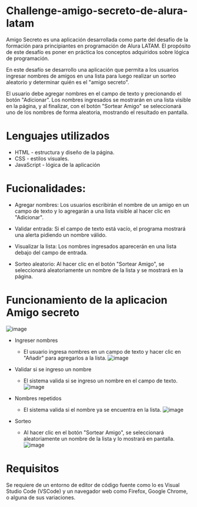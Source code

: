 # Challenge-amigo-secreto-de-alura-latam

Amigo Secreto es una aplicación desarrollada como parte del desafío de la formación para principiantes en programación de Alura LATAM. El propósito de este desafío es poner en práctica los conceptos adquiridos sobre lógica de programación.

En este desafío se desarrollo una aplicación que permita a los usuarios ingresar nombres de amigos en una lista para luego realizar un sorteo aleatorio y determinar quién es el "amigo secreto".

El usuario debe agregar nombres en el campo de texto y precionando el botón "Adicionar". Los nombres ingresados se mostrarán en una lista visible en la página, y al finalizar, con el botón "Sortear Amigo" se seleccionará uno de los nombres de forma aleatoria, mostrando el resultado en pantalla.

# Lenguajes utilizados
* HTML - estructura y diseño de la página.
* CSS - estilos visuales.
* JavaScript - lógica de la aplicación

# Fucionalidades:
* Agregar nombres: Los usuarios escribirán el nombre de un amigo en un campo de texto y lo agregarán a una lista visible al hacer clic en "Adicionar".

* Validar entrada: Si el campo de texto está vacío, el programa mostrará una alerta pidiendo un nombre válido.

* Visualizar la lista: Los nombres ingresados aparecerán en una lista debajo del campo de entrada.

* Sorteo aleatorio: Al hacer clic en el botón "Sortear Amigo", se seleccionará aleatoriamente un nombre de la lista y se mostrará en la página.

# Funcionamiento de la aplicacion Amigo secreto

![image](https://github.com/user-attachments/assets/9b439644-c661-49c5-85fb-f7d77c810c8b)

* Ingreser nombres
  + El usuario ingresa nombres en un campo de texto y hacer clic en "Añadir" para agregarlos a la lista.
  ![image](https://github.com/user-attachments/assets/0dcf11da-a74f-487c-8a3c-938c43c747a3)

* Validar si se ingreso un nombre
  + El sistema valida si se ingreso un nombre en el campo de texto.
  ![image](https://github.com/user-attachments/assets/df7a0503-8f48-4c22-91e7-730b26c5207c)

* Nombres repetidos
  + El sistema valida si el nombre ya se encuentra en la lista.
  ![image](https://github.com/user-attachments/assets/b1b24417-d409-49f2-8274-d6cb0f0c1bce)

* Sorteo
  + Al hacer clic en el botón "Sortear Amigo", se seleccionará aleatoriamente un nombre de la lista y lo mostrará en pantalla.
  ![image](https://github.com/user-attachments/assets/836bc776-5d7d-496c-b985-3429104db881)

# Requisitos
  Se requiere de un entorno de editor de código fuente como lo es Visual Studio Code (VSCode) y un navegador web como Firefox, Google Chrome, o alguna de sus variaciones.


